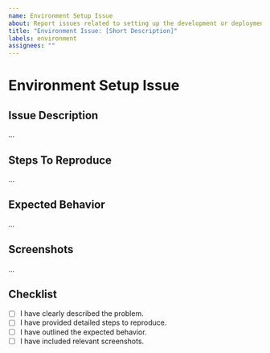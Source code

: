```yaml
---
name: Environment Setup Issue
about: Report issues related to setting up the development or deployment environment
title: "Environment Issue: [Short Description]"
labels: environment
assignees: ""
---
```


# Environment Setup Issue

## Issue Description

<!-- A clear and concise description of what the issue is with the environment setup. -->

...

## Steps To Reproduce

<!-- Steps to reproduce the behavior: -->

...

## Expected Behavior

<!-- A clear and concise description of what you expected to happen. -->

...

## Screenshots

<!-- If applicable, add screenshots to help explain your problem. -->

...

## Checklist

- [ ] I have clearly described the problem.
- [ ] I have provided detailed steps to reproduce.
- [ ] I have outlined the expected behavior.
- [ ] I have included relevant screenshots.

